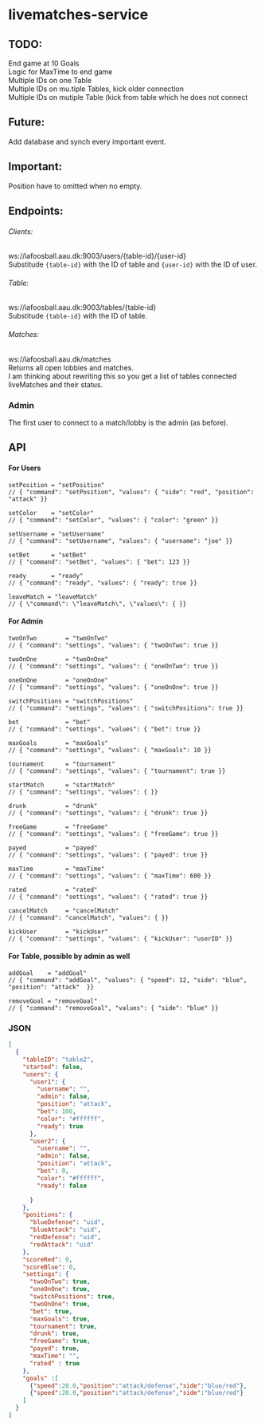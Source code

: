 # livematches-service

## TODO:
End game at 10 Goals <br />
Logic for MaxTime to end game <br />
Multiple IDs on one Table <br />
Multiple IDs on mu.tiple Tables, kick older connection <br />
Multiple IDs on mutiple Table (kick from table which he does not connect <br />


## Future:
Add database and synch every important event. <br />

## Important:
Position have to omitted when no empty.


## Endpoints:
###### Clients:
ws://iafoosball.aau.dk:9003/users/{table-id}/{user-id} <br />
Substitude `{table-id}` with the ID of table and `{user-id}` with the ID of user.

###### Table:
ws://iafoosball.aau.dk:9003/tables/{table-id} <br />
Substitude `{table-id}` with the ID of table.

###### Matches:
ws://iafoosball.aau.dk/matches <br />
Returns all open lobbies and matches. <br />
I am thinking about rewriting this so you get a list of tables connected
liveMatches and their status.

### Admin
The first user to connect to a match/lobby is the admin (as before).

## API

#### For Users
```
setPosition = "setPosition"
// { "command": "setPosition", "values": { "side": "red", "position": "attack" }}

setColor    = "setColor"
// { "command": "setColor", "values": { "color": "green" }}

setUsername = "setUsername"
// { "command": "setUsername", "values": { "username": "joe" }}

setBet      = "setBet"
// { "command": "setBet", "values": { "bet": 123 }}

ready       = "ready"
// { "command": "ready", "values": { "ready": true }}

leaveMatch = "leaveMatch"
// { \"command\": \"leaveMatch\", \"values\": { }}
```


#### For Admin
```
twoOnTwo        = "twoOnTwo"
// { "command": "settings", "values": { "twoOnTwo": true }}

twoOnOne        = "twoOnOne"
// { "command": "settings", "values": { "oneOnTwo": true }}

oneOnOne        = "oneOnOne"
// { "command": "settings", "values": { "oneOnOne": true }}

switchPositions = "switchPositions"
// { "command": "settings", "values": { "switchPositions": true }}

bet             = "bet"
// { "command": "settings", "values": { "bet": true }}

maxGoals        = "maxGoals"
// { "command": "settings", "values": { "maxGoals": 10 }}

tournament      = "tournament"
// { "command": "settings", "values": { "tournament": true }}

startMatch      = "startMatch"
// { "command": "settings", "values": { }}

drunk           = "drunk"
// { "command": "settings", "values": { "drunk": true }}

freeGame        = "freeGame"
// { "command": "settings", "values": { "freeGame": true }}

payed           = "payed"
// { "command": "settings", "values": { "payed": true }}

maxTime         = "maxTime"
// { "command": "settings", "values": { "maxTime": 600 }}

rated           = "rated"
// { "command": "settings", "values": { "rated": true }}

cancelMatch     = "cancelMatch"
// { "command": "cancelMatch", "values": { }}

kickUser        = "kickUser"
// { "command": "settings", "values": { "kickUser": "userID" }}
```

#### For Table, possible by admin as well
```
addGoal    = "addGoal"
// { "command": "addGoal", "values": { "speed": 12, "side": "blue", "position": "attack"  }}

removeGoal = "removeGoal"
// { "command": "removeGoal", "values": { "side": "blue" }}
```

### JSON
```json
[
  {
    "tableID": "table2",
    "started": false,
    "users": {
      "user1": {
        "username": "",
        "admin": false,
        "position": "attack",
        "bet": 100,
        "color": "#ffffff",
        "ready": true
      },
      "user2": {
        "username": "",
        "admin": false,
        "position": "attack",
        "bet": 0,
        "color": "#ffffff",
        "ready": false

      }
    },
    "positions": {
      "blueDefense": "uid",
      "blueAttack": "uid",
      "redDefense": "uid",
      "redAttack": "uid"
    },
    "scoreRed": 0,
    "scoreBlue": 0,
    "settings": {
      "twoOnTwo": true,
      "oneOnOne": true,
      "switchPositions": true,
      "twoOnOne": true,
      "bet": true,
      "maxGoals": true,
      "tournament": true,
      "drunk": true,
      "freeGame": true,
      "payed": true,
      "maxTime": "",
      "rated" : true
    },
    "goals" :[
      {"speed":20.0,"position":"attack/defense","side":"blue/red"},
      {"speed":20.0,"position":"attack/defense","side":"blue/red"}
    ]
  }
]
```


